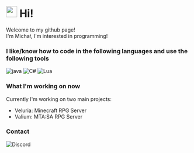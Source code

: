 <h1><img src="https://emojis.slackmojis.com/emojis/images/1531849430/4246/blob-sunglasses.gif?1531849430" width="30"/> Hi! </h1>


<p>Welcome to my github page! </br> I'm Michał, I'm interested in programming!
<h3>I like/know how to code in the following languages and use the following tools</h3>
<p>
  <img alt="java" src="https://img.shields.io/badge/Java-%23ED8B00.svg?style=flat-square&logo=java&logoColor=white" />
  <img alt="C#" src="https://img.shields.io/badge/-C%23-239120?style=flat-square&logo=C%20sharp&logoColor=white" />
  <img alt="Lua" src="https://img.shields.io/badge/Lua-325ea8?style=flat-square&logo=lua%logoColor=white"/>
</p>

<h3>What I'm working on now</h3>
Currently I'm working on two main projects:

- Veluria: Minecraft RPG Server
- Valium: MTA:SA RPG Server

<h3>Contact</h3>
<a href="https://discord.com/users/1166856040881598566">
  <img align="left" alt="Discord" src="https://img.shields.io/badge/-Discord-355FEA?style=flat-                      square&logo=Discord&logoColor=white" />
</a>

<br/>
